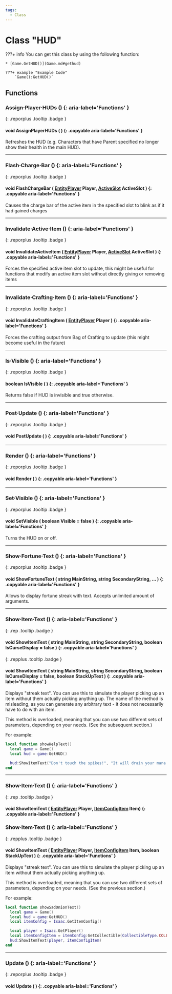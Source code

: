 ```yaml
---
tags:
  - Class
---
```

# Class "HUD"

???+ info
    You can get this class by using the following function:

    * [Game.GetHUD()](Game.md#gethud)

    ???+ example "Example Code"
        `Game():GetHUD()`

## Functions
### Assign·Player·HUDs () {: aria-label='Functions' }
[ ](#){: .reporplus .tooltip .badge }
#### void AssignPlayerHUDs ( ) {: .copyable aria-label='Functions' }
Refreshes the HUD (e.g. Characters that have Parent specified no longer show their health in the main HUD).
___
### Flash·Charge·Bar () {: aria-label='Functions' }
[ ](#){: .reporplus .tooltip .badge }
#### void FlashChargeBar ( [EntityPlayer](EntityPlayer.md) Player, [ActiveSlot](enums/ActiveSlot.md) ActiveSlot ) {: .copyable aria-label='Functions' }
Causes the charge bar of the active item in the specified slot to blink as if it had gained charges

___
### Invalidate·Active·Item () {: aria-label='Functions' }
[ ](#){: .reporplus .tooltip .badge }
#### void InvalidateActiveItem ( [EntityPlayer](EntityPlayer.md) Player, [ActiveSlot](enums/ActiveSlot.md) ActiveSlot ) {: .copyable aria-label='Functions' }
Forces the specified active item slot to update, this might be useful for functions that modify an active item slot without directly giving or removing items

___
### Invalidate·Crafting·Item () {: aria-label='Functions' }
[ ](#){: .reporplus .tooltip .badge }
#### void InvalidateCraftingItem ( [EntityPlayer](EntityPlayer.md) Player ) {: .copyable aria-label='Functions' }
Forces the crafting output from Bag of Crafting to update (this might become useful in the future)

___
### Is·Visible () {: aria-label='Functions' }
[ ](#){: .reporplus .tooltip .badge }
#### boolean IsVisible ( ) {: .copyable aria-label='Functions' }
Returns false if HUD is invisible and true otherwise.
___
### Post·Update () {: aria-label='Functions' }
[ ](#){: .reporplus .tooltip .badge }
#### void PostUpdate ( ) {: .copyable aria-label='Functions' }
___
### Render () {: aria-label='Functions' }
[ ](#){: .reporplus .tooltip .badge }
#### void Render ( ) {: .copyable aria-label='Functions' }
___
### Set·Visible () {: aria-label='Functions' }
[ ](#){: .reporplus .tooltip .badge }
#### void SetVisible ( boolean Visible = false ) {: .copyable aria-label='Functions' }
Turns the HUD on or off.
___
### Show·Fortune·Text () {: aria-label='Functions' }
[ ](#){: .reporplus .tooltip .badge }
#### void ShowFortuneText ( string MainString, string SecondaryString, ... ) {: .copyable aria-label='Functions' }
Allows to display fortune streak with text. Accepts unlimited amount of arguments.
___
### Show·Item·Text () {: aria-label='Functions' }
[ ](#){: .rep .tooltip .badge }
#### void ShowItemText ( string MainString, string SecondaryString, boolean IsCurseDisplay = false ) {: .copyable aria-label='Functions' }
[ ](#){: .repplus .tooltip .badge }
#### void ShowItemText ( string MainString, string SecondaryString, boolean IsCurseDisplay = false, boolean StackUpText ) {: .copyable aria-label='Functions' }

Displays "streak text". You can use this to simulate the player picking up an item without them actually picking anything up. The name of the method is misleading, as you can generate any arbitrary text - it does not necessarily have to do with an item.

This method is overloaded, meaning that you can use two different sets of parameters, depending on your needs. (See the subsequent section.)

For example:

```lua
local function showHelpText()
  local game = Game()
  local hud = game:GetHUD()

  hud:ShowItemText("Don't touch the spikes!", "It will drain your mana.")
end
```

___
### Show·Item·Text () {: aria-label='Functions' }
[ ](#){: .rep .tooltip .badge }
#### void ShowItemText ( [EntityPlayer](EntityPlayer.md) Player, [ItemConfigItem](ItemConfig_Item.md) Item) {: .copyable aria-label='Functions' }
### Show·Item·Text () {: aria-label='Functions' }
[ ](#){: .repplus .tooltip .badge }
#### void ShowItemText ( [EntityPlayer](EntityPlayer.md) Player, [ItemConfigItem](ItemConfig_Item.md) Item, boolean StackUpText ) {: .copyable aria-label='Functions' }

Displays "streak text". You can use this to simulate the player picking up an item without them actually picking anything up.

This method is overloaded, meaning that you can use two different sets of parameters, depending on your needs. (See the previous section.)

For example:

```lua
local function showSadOnionText()
  local game = Game()
  local hud = game:GetHUD()
  local itemConfig = Isaac.GetItemConfig()

  local player = Isaac.GetPlayer()
  local itemConfigItem = itemConfig:GetCollectible(CollectibleType.COLLECTIBLE_SAD_ONION)
  hud:ShowItemText(player, itemConfigItem)
end
```

___
### Update () {: aria-label='Functions' }
[ ](#){: .reporplus .tooltip .badge }
#### void Update ( ) {: .copyable aria-label='Functions' }
